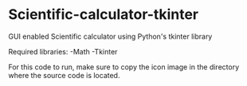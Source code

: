 # Scientific-calculator-tkinter
GUI enabled Scientific calculator using Python's tkinter library

Required libraries:
-Math
-Tkinter

For this code to run, make sure to copy the icon image in the directory where the source code is located.
